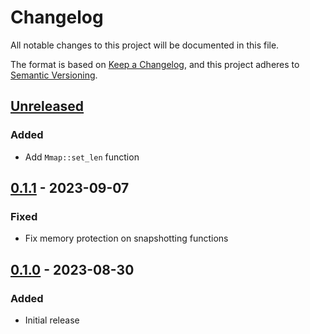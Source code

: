 # Changelog

All notable changes to this project will be documented in this file.

The format is based on [Keep a Changelog](https://keepachangelog.com/en/1.0.0/),
and this project adheres to [Semantic Versioning](https://semver.org/spec/v2.0.0.html).

## [Unreleased]

### Added

- Add `Mmap::set_len` function

## [0.1.1] - 2023-09-07

### Fixed

- Fix memory protection on snapshotting functions

## [0.1.0] - 2023-08-30

### Added

- Initial release

<!-- ISSUES -->

<!-- VERSIONS -->
[Unreleased]: https://github.com/dusk-network/piecrust/compare/crumbles-0.1.1...HEAD
[0.1.1]: https://github.com/dusk-network/piecrust/compare/crumbles-0.1.0...crumbles-0.1.1
[0.1.0]: https://github.com/dusk-network/piecrust/releases/tag/crumbles-0.1.0
